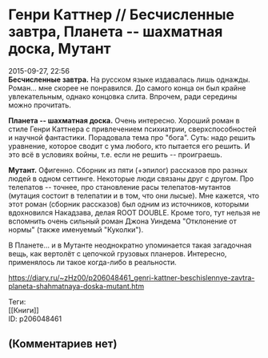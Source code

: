 Генри Каттнер // Бесчисленные завтра, Планета -- шахматная доска, Мутант
========================================================================

  
2015-09-27, 22:56  
  **Бесчисленные завтра.**  На русском языке издавалась лишь однажды. Роман... мне скорее не понравился. До самого конца он был крайне увлекательным, однако концовка слита. Впрочем, ради середины можно прочитать.   
   
  **Планета -- шахматная доска.**  Очень интересно. Хороший роман в стиле Генри Каттнера с привлечением психиатрии, сверхспособностей и научной фантастики. Порадовала тема про "бога". Суть: надо решить уравнение, которое сводит с ума любого, кто пытается его решить. И это всё в условиях войны, т.е. если не решить -- проиграешь.   
   
  **Мутант.**  Офигенно. Сборник из пяти (+эпилог) рассказов про разных людей в одном сеттинге. Некоторые люди связаны друг с другом. Про телепатов -- точнее, про становление расы телепатов-мутантов (мутация состоит в телепатии и в том, что они лысые). Мне кажется, что этот роман (сборник рассказов) был одним из источников, которыми вдохновился Накадзава, делая ROOT DOUBLE. Кроме того, тут нельзя не вспомнить очень сильный роман Джона Уиндема "Отклонение от нормы" (также именуемый "Куколки").   
   
 В Планете... и в Мутанте неоднократно упоминается такая загадочная вещь, как вертолёт с цепочкой грузовых планеров. Интересно, применялось ли такое когда-либо в реальности.   
  
<https://diary.ru/~zHz00/p206048461_genri-kattner-beschislennye-zavtra-planeta-shahmatnaya-doska-mutant.htm>  
  
Теги:  
[[Книги]]  
ID: p206048461  


(Комментариев нет)
------------------